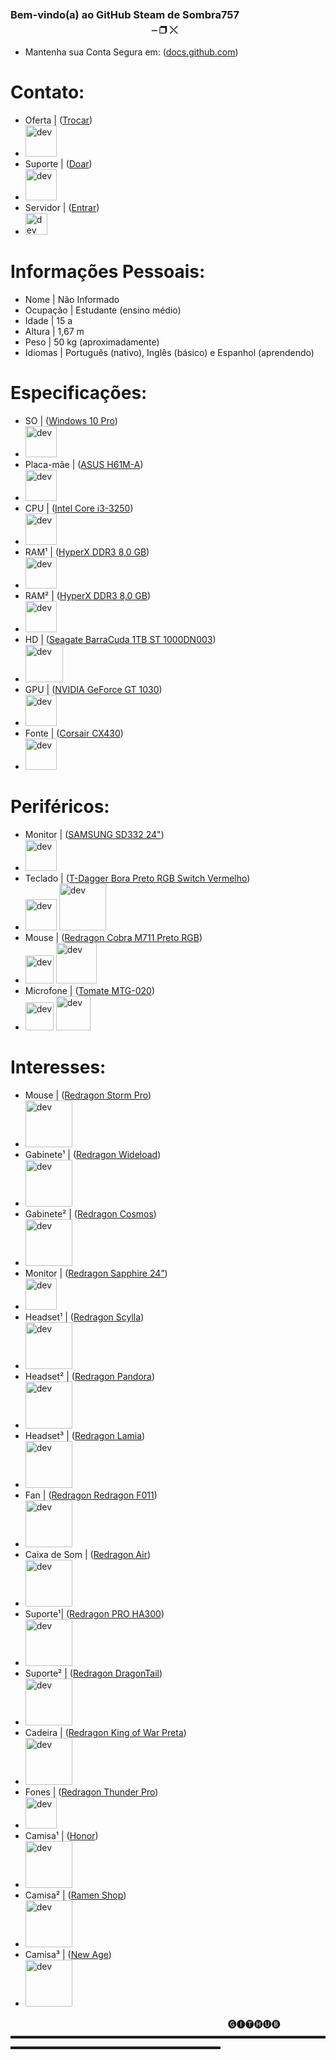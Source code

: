 ### Bem-vindo(a) ao GitHub Steam de Sombra757ㅤㅤㅤㅤㅤㅤㅤㅤㅤㅤㅤㅤㅤㅤㅤㅤㅤㅤㅤㅤㅤㅤㅤㅤ⎯ ❐ ⤬

- Mantenha sua Conta Segura em: ([docs.github.com](https://docs.github.com/pt/communities/maintaining-your-safety-on-github))

# Contato:
- Oferta | ([Trocar](steamcommunity.com/tradeoffer/new/?partner=1102007752&token=OvJfljOa))
- [<img src="https://upload.wikimedia.org/wikipedia/commons/c/c1/Steam_Logo.png" alt='dev' height='50'>](https://)
- Suporte | ([Doar](roblox.com/catalog/10237818678))
- [<img src="https://static.wikia.nocookie.net/logopedia/images/1/1e/Roblox_2022_%28Icon%29.png/revision/latest/scale-to-width-down/200?cb=20220831193228" alt='dev' height='50'>](https://)
- Servidor | ([Entrar](discord.gg/4PFE8WA))
- [<img src="https://logodownload.org/wp-content/uploads/2017/11/discord-logo-2-1.png" alt='dev' height='35'>](https://)

# Informações Pessoais:
- Nome | Não Informado
- Ocupação | Estudante (ensino médio)
- Idade | 15 a
- Altura | 1,67 m
- Peso | 50 kg (aproximadamente)
- Idiomas | Português (nativo), Inglês (básico) e Espanhol (aprendendo)

# Especificações:
- SO | ([Windows 10 Pro](https://www.microsoft.com/pt-br/d/windows-10-pro))
- [<img src="https://media.discordapp.net/attachments/973699852229804062/1028124896930308106/unknown.png" alt='dev' height='50'>](https://)
- Placa-mãe | ([ASUS H61M-A](asus.com/br/SupportOnly/H61M-A/HelpDesk_Knowledge))
- [<img src="https://media.discordapp.net/attachments/973699852229804062/1028124897358135438/unknown.png" alt='dev' height='50'>](https://)
- CPU | ([Intel Core i3-3250](intel.com/content/www/br/pt/ark/products/74744))
- [<img src="https://media.discordapp.net/attachments/973699852229804062/1028124900382212147/unknown.png" alt='dev' height='50'>](https://)
- RAM¹ | ([HyperX DDR3 8,0 GB](https://www.kingstonstore.com.br/products/hx316c10fb-8))
- [<img src="https://media.discordapp.net/attachments/973699852229804062/1028124900730347550/unknown.png" alt='dev' height='50'>](https://)
- RAM² | ([HyperX DDR3 8,0 GB](https://www.kingstonstore.com.br/products/hx316c10fb-8))
- [<img src="https://media.discordapp.net/attachments/973699852229804062/1028124900730347550/unknown.png" alt='dev' height='50'>](https://)
- HD | ([Seagate BarraCuda 1TB ST 1000DN003](mercadolivre.com.br/disco-rigido-interno-seagate-barracuda-st1000dm003-1tb))
- [<img src="https://media.discordapp.net/attachments/973699852229804062/1028124901271412766/unknown.png" alt='dev' height='60'>](https://)
- GPU | ([NVIDIA GeForce GT 1030](nvidia.com/pt-br/drivers/geforce-gt-1030))
- [<img src="https://media.discordapp.net/attachments/973699852229804062/1028124896494108702/unknown.png" alt='dev' height='50'>](https://)
- Fonte | ([Corsair CX430](corsair.com/pt/pt/Categorias/Produtos/Unidades-de-fonte-de-alimenta%C3%A7%C3%A3o/CX-SERIES/p/CP-9020046-EU))
- [<img src="https://media.discordapp.net/attachments/973699852229804062/1028125420798885948/unknown.png" alt='dev' height='50'>](https://)

# Periféricos:
- Monitor | ([SAMSUNG SD332 24"](samsung.com/br/monitors/flat/fhd-gaming-monitor-with-1ms-fast-response-time-24-inch-ls24d332hsx-zd))
- [<img src="https://media.discordapp.net/attachments/973699852229804062/1028124904735907840/unknown.png" alt='dev' height='50'>](https://)
- Teclado | ([T-Dagger Bora Preto RGB Switch Vermelho](tdagger.com.br/produtos/bora))
- [<img src="https://media.discordapp.net/attachments/973699852229804062/1028124901988638770/unknown.png" alt='dev' height='50'>](https://) [<img src="https://img.terabyteshop.com.br/produto/g/teclado-gamer-mecanico-t-dagger-bora-switch-blue-rgb-black-t-tgk315_88700.png" alt='dev' height='75'>](https://)
- Mouse | ([Redragon Cobra M711 Preto RGB](redragon.com.br/cobra))
- [<img src="https://media.discordapp.net/attachments/973699852229804062/1028124902370328587/unknown.png" alt='dev' height='45'>](https://) [<img src="https://www.atacadogames.com/imagem/redragon/mouse-gamer-redragon-cobra-fps-m711-fps-rgb-24000-dpi-preto/2/117104.jpg?pfdrid_c=true" alt='dev' height='65'>](https://)
- Microfone | ([Tomate MTG-020](tomate.tv/produto/mtg-020))
- [<img src="https://media.discordapp.net/attachments/973699852229804062/1028124902714245160/unknown.png" alt='dev' height='45'>](https://) [<img src="https://media.discordapp.net/attachments/973699852229804062/1028127633877237760/unknown.png" alt='dev' height='55'>](https://)

# Interesses:
- Mouse | ([Redragon Storm Pro](https://www.redragon.com.br/storm-elite))
- [<img src="https://static.wixstatic.com/media/71a6c2_a7f7dcf5108b42e6acd41638519b214c~mv2.png/v1/fill/w_512,h_510,al_c,q_85,enc_auto/04.png" alt='dev' height='75'>](https://)
- Gabinete¹ | ([Redragon Wideload](redragon.com.br/wideload))
- [<img src="https://img.terabyteshop.com.br/produto/g/gabinete-gamer-redragon-wideload-mid-tower-com-vidro-temperado-black-s-fonte-gc-802_100268.png" alt='dev' height='75'>](https://)
- Gabinete² | ([Redragon Cosmos](redragon.com.br/cosmos))
- [<img src="https://static.wixstatic.com/media/71a6c2_b4dff008a5f242dd96e6779bf5005b84~mv2.png/v1/fill/w_1000,h_1000,al_c,q_90,enc_auto/06.png" alt='dev' height='75'>](https://)
- Monitor | ([Redragon Sapphire 24”](redragon.com.br/sapphire))
- [<img src="https://static.wixstatic.com/media/71a6c2_d792772cf6e14d16bf02f7534b91cebc~mv2.png/v1/fill/w_1000,h_794,al_c,q_90,enc_auto/Monitor.png" alt='dev' height='50'>](https://)
- Headset¹ | ([Redragon Scylla](redragon.com.br/scyllah901))
- [<img src="https://hookpcs.com.br/wp-content/uploads/2022/08/H901_PNGWEB_2_fcqdyl.png" alt='dev' height='75'>](https://)
- Headset² | ([Redragon Pandora](redragon.com.br/pandora))
- [<img src="https://static.wixstatic.com/media/71a6c2_3ce425ee0ebe42fc9c8b84333b8f8d06~mv2.png/v1/fill/w_1000,h_996,al_c,q_90,enc_auto/02.png" alt='dev' height='75'>](https://)
- Headset³ | ([Redragon Lamia](redragon.com.br/lamia))
- [<img src="https://www.eletronicstore.com.br/wp-content/uploads/2021/10/H320RGB-5.png" alt='dev' height='75'>](https://)
- Fan | ([Redragon Redragon F011](redragon.com.br/f011))
- [<img src="https://img.terabyteshop.com.br/produto/g/kit-fan-com-3-unidades-redragon-gc-f011-rgb-120mm-gc-f011_105073.png" alt='dev' height='75'>](https://)
- Caixa de Som | ([Redragon Air](redragon.com.br/air))
- [<img src="https://static.wixstatic.com/media/71a6c2_d247cf6070234a2599ac9995d71d57cf~mv2.png/v1/fill/w_1158,h_1042,al_c,q_90,usm_0.66_1.00_0.01,enc_auto/G530-2%20air%2001.png" alt='dev' height='75'>](https://)
- Suporte¹| ([Redragon PRO HA300](redragon.com.br/scepterpro))
- [<img src="https://cdn.shopify.com/s/files/1/2695/9506/products/01_c19a2d81-97c5-4520-bc94-80400d468129_530x@2x.PNG?v=1566287640" alt='dev' height='75'>](https://)
- Suporte² | ([Redragon DragonTail](redragon.com.br/dragontail))
- [<img src="https://media.discordapp.net/attachments/973699852229804062/1028132194239123517/unknown.png" alt='dev' height='75'>](https://)
- Cadeira | ([Redragon King of War Preta](redragon.com.br/kingofwar))
- [<img src="https://cdn.shopify.com/s/files/1/0581/0320/1956/products/3051384.64381__Assassin_CL-381.600x600_grande.png?v=1626969622" alt='dev' height='75'>](https://)
- Fones | ([Redragon Thunder Pro](redragon.com.br/thunderpro))
- [<img src="https://media.discordapp.net/attachments/973699852229804062/1028130800908111983/unknown.png" alt='dev' height='50'>](https://)
- Camisa¹ | ([Honor](redragon.com.br/colecao/honor))
- [<img src="https://media.discordapp.net/attachments/973699852229804062/1028131177233666100/unknown.png" alt='dev' height='75'>](https://)
- Camisa² | ([Ramen Shop](redragon.com.br/colecao/ramenshop))
- [<img src="https://media.discordapp.net/attachments/973699852229804062/1028131296641294356/unknown.png" alt='dev' height='75'>](https://)
- Camisa³ | ([New Age](redragon.com.br/newage))
- [<img src="https://media.discordapp.net/attachments/973699852229804062/1028131408419496006/unknown.png" alt='dev' height='75'>](https://)

ㅤㅤㅤㅤㅤㅤㅤㅤㅤㅤㅤㅤㅤㅤㅤㅤㅤㅤㅤㅤㅤㅤㅤㅤㅤㅤㅤ🅖🅘🅣🅗🅤🅑
▬▬▬▬▬▬▬▬▬▬▬▬▬▬▬▬▬▬▬▬▬▬▬▬▬▬▬▬▬▬▬▬▬▬▬▬▬▬▬▬▬▬▬▬▬▬▬▬▬▬▬▬▬▬▬▬▬▬▬▬
